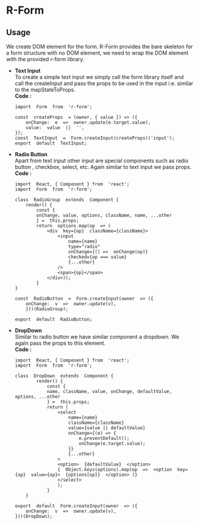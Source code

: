 # R-Form

## **Usage**

We create DOM element for the form. R-Form provides the bare skeleton for a form structure with no DOM element, we need to wrap the DOM element with the provided r-form library.

 - **Text Input**  <br>
		 To create a simple text input we simply call the form library itself and call the createInput and 		  pass the props to be used in the input i.e. similar to the mapStateToProps. <br>
		 **Code :**  <br>
	```React
	import  Form  from  'r-form';

	const  createProps  = (owner, { value }) => ({
		onChange:  e  =>  owner.update(e.target.value),
		value:  value  ||  '',
	});
	const  TextInput  =  Form.createInput(createProps)('input');
	export  default  TextInput;
	```
 - **Radio Button** <br>
		 Apart from text input other input are special components such as radio button , checkbox, select, etc. Again similar to text input we pass props. <br>
		 **Code :** <br>
	```React
	import  React, { Component } from  'react';
	import  Form  from  'r-form';

	class  RadioGroup  extends  Component {
		render() {
			const {
			onChange, value, options, className, name, ...other
			} =  this.props;
			return  options.map(op  => (
				<div  key={op}  className={className}>
					<input
						name={name}
						type="radio"
						onChange={() =>  onChange(op)}
						checked={op === value}
						{...other}
					/>
					<span>{op}</span>
				</div>));
			}
	}

	const  RadioButton  =  Form.createInput(owner  => ({
		onChange:  v  =>  owner.update(v),
		}))(RadioGroup);

	export  default  RadioButton;
	```
 - **DropDown** <br>
		Similar to radio button we have similar component a dropdown. We again pass the props to this element. <br>
		 **Code :** <br>
	```React
	import  React, { Component } from  'react';
	import  Form  from  'r-form';

	class  DropDown  extends  Component {
			render() {
				const {
				name, className, value, onChange, defaultValue, options, ...other
				} =  this.props;
				return (
					<select
						name={name}
						className={className}
						value={value || defaultValue}
						onChange={(e) => {
							e.preventDefault();
							onChange(e.target.value);
						}}
						{...other}
					>
					<option>  {defaultValue}  </option>
					{  Object.keys(options).map(op  =>  <option  key={op}  value={op}>  {options[op]}  </option> )}
					</select>
					);
				}
		}

	export  default  Form.createInput(owner  => ({
		onChange:  v  =>  owner.update(v),
	}))(DropDown);
	```